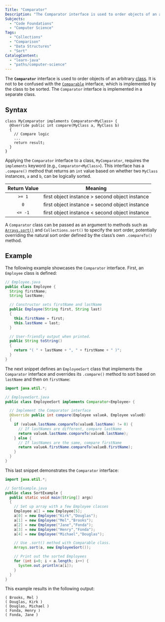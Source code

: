 ```yaml
---
Title: "Comparator"
Description: "The Comparator interface is used to order objects of an arbitrary class."
Subjects:
  - "Code Foundations"
  - "Computer Science"
Tags:
  - "Collections"
  - "Comparison"
  - "Data Structures"
  - "Sort"
CatalogContent:
  - "learn-java"
  - "paths/computer-science"
---
```


The **`Comparator`** interface is used to order objects of an arbitrary [class](https://www.codecademy.com/resources/docs/java/classes). It is not to be confused with the [`Comparable`](https://www.codecademy.com/resources/docs/java/comparable) interface, which is implemented by the class to be sorted. The `Comparator` interface is implemented in a separate class.

## Syntax

```pseudo
class MyComparator implements Comparator<MyClass> {
  @Override public int compare(MyClass a, MyClass b)
  {
    // Compare logic
    ...
    return result;
  }
}
```

Applying the `Comparator` interface to a class, `MyComparator`, requires the `implements` keyword (e.g., `Comparator<MyClass>`). This interface has a `.compare()` method that returns an `int` value based on whether two `MyClass` instances, `a` and `b`, can be logically sorted.

| Return Value | Meaning                                        |
| :----------: | ---------------------------------------------- |
|    `>= 1`    | first object instance > second object instance |
|     `0`      | first object instance = second object instance |
|   `<= -1`    | first object instance < second object instance |

A `Comparator` class can be passed as an argument to methods such as [`Arrays.sort()`](https://www.codecademy.com/resources/docs/java/arrays/sort) and `Collections.sort()` to specify the sort order, potentially overriding the natural sort order defined by the class’s own `.compareTo()` method.

## Example

The following example showcases the `Comparator` interface. First, an `Employee` class is defined:

```java
// Employee.java
public class Employee {
  String firstName;
  String lastName;

  // Constructor sets firstName and lastName
  public Employee(String first, String last)
  {
    this.firstName = first;
    this.lastName = last;
  }

  // User-friendly output when printed.
  public String toString()
  {
    return "( " + lastName + ", " + firstName + " )";
  }
}
```

The next snippet defines an `EmployeeSort` class that implements the `Comparator` interface and overrides its `.compare()` method to sort based on `lastName` and then on `firstName`:

```java
import java.util.*;

// EmployeeSort.java
public class EmployeeSort implements Comparator<Employee> {

  // Implement the Comparator interface
  @Override public int compare(Employee valueA, Employee valueB)
  {
    if (valueA.lastName.compareTo(valueB.lastName) != 0) {
      // If lastNames are different, compare lastName
      return valueA.lastName.compareTo(valueB.lastName);
    } else {
      // If lastNames are the same, compare firstName
      return valueA.firstName.compareTo(valueB.firstName);
    }
  }
}
```

This last snippet demonstrates the `Comparator` interface:

```java
import java.util.*;

// SortExample.java
public class SortExample {
  public static void main(String[] args)
  {
    // Set up array with a few Employee classes
    Employee a[] = new Employee[5];
    a[0] = new Employee("Kirk","Douglas");
    a[1] = new Employee("Mel","Brooks");
    a[2] = new Employee("Jane","Fonda");
    a[3] = new Employee("Henry","Fonda");
    a[4] = new Employee("Michael","Douglas");

    // Use .sort() method with Comparable class.
    Arrays.sort(a, new EmployeeSort());

    // Print out the sorted Employees
    for (int i=0; i < a.length; i++) {
      System.out.println(a[i]);
    }
  }
}
```

This example results in the following output:

```shell
( Brooks, Mel )
( Douglas, Kirk )
( Douglas, Michael )
( Fonda, Henry )
( Fonda, Jane )
```
